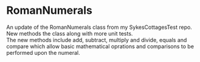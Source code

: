 # RomanNumerals
An update of the RomanNumerals class from my SykesCottagesTest repo. <br />
New methods the class along with more unit tests.<br />
The new methods include add, subtract, multiply and divide, equals and compare which allow basic mathematical oprations and comparisons to be performed upon the numeral.
